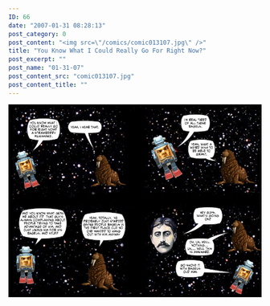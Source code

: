 ```yaml
---
ID: 66
date: "2007-01-31 08:28:13"
post_category: 0
post_content: "<img src=\"/comics/comic013107.jpg\" />"
title: "You Know What I Could Really Go For Right Now?"
post_excerpt: ""
post_name: "01-31-07"
post_content_src: "comic013107.jpg"
post_content_title: ""
---
```



[![](/comics-hi-res/comic013107.jpg)](/comics-hi-res/comic013107.jpg)
